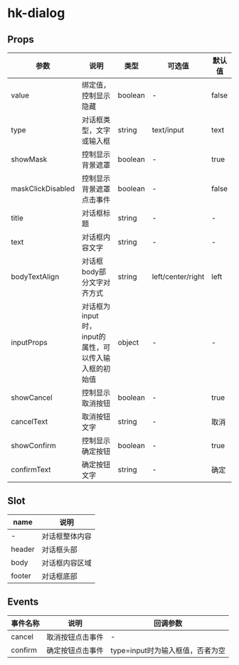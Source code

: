 # hk-dialog

## Props

| 参数 | 说明 | 类型 | 可选值 | 默认值 |
|--- | --- | --- | --- | --- |
| value | 绑定值，控制显示隐藏 | boolean | - | false |
| type | 对话框类型，文字或输入框 | string | text/input | text |
| showMask | 控制显示背景遮罩 | boolean | - | true |
| maskClickDisabled | 控制显示背景遮罩点击事件 | boolean | - | false |
| title | 对话框标题 | string | - | - |
| text | 对话框内容文字 | string | - | - |
| bodyTextAlign | 对话框body部分文字对齐方式 | string | left/center/right | left |
| inputProps | 对话框为input时，input的属性，可以传入输入框的初始值 | object | - | - |
| showCancel | 控制显示取消按钮 | boolean | - | true |
| cancelText | 取消按钮文字 | string | - | 取消 |
| showConfirm | 控制显示确定按钮 | boolean | - | true |
| confirmText | 确定按钮文字 | string | - | 确定 |

## Slot
| name | 说明|
| --- | --- |
| - | 对话框整体内容 |
| header | 对话框头部 |
| body | 对话框内容区域 |
| footer | 对话框底部 |


## Events
| 事件名称 | 说明 |	回调参数 |
|--- | --- | --- |
| cancel | 取消按钮点击事件 | - |
| confirm | 确定按钮点击事件 | type=input时为输入框值，否者为空 |
